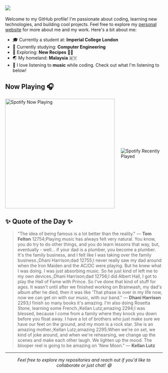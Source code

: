 <h1>
    <img src="https://readme-typing-svg.herokuapp.com/?font=Montserrat&weight=600&color=000000&size=35&center=false&vCenter=true&width=500&height=70&duration=4000&lines=Hi+there+👋;+I'm+Samuel+!;" />
</h1>

Welcome to my GitHub profile! I'm passionate about coding, learning new technologies, and building cool projects. Feel free to explore my [personal website](https://samuelkhoo.vercel.app/) for more about me and my work. Here's a bit about me:

- 🎓 Currently a student at: **Imperial College London** 
- 🌱 Currently studying: **Computer Engineering**
- 🔭 Exploring: **New Recipes** 👨‍🍳
- 🌏 My homeland: **Malaysia** 🇲🇾
- 🎵 I love listening to **music** while coding. Check out what I'm listening to below!

## Now Playing 🎧

<div style="display: flex; justify-content: center; align-items: center; gap: 20px;">
  <div>
    <a href="https://spotify-github-profile.kittinanx.com/api/view?uid=samuel-khoo&redirect=true">
      <img src="https://spotify-github-profile.kittinanx.com/api/view?uid=samuel-khoo&cover_image=true&theme=novatorem&show_offline=false&background_color=121212&interchange=false&bar_color=53b14f&bar_color_cover=true" alt="Spotify Now Playing" style="width: 350px;"/>
    </a>
  </div>
  <div>
    <img src="https://spotify-recently-played-readme.vercel.app/api?user=samuel-khoo&count=3&unique={true}&width=350" alt="Spotify Recently Played" />
  </div>
</div>

## ✨ Quote of the Day ✨

> "The idea of being famous is a lot better than the reality." — **Tom Felton**
12754;Playing music has always felt very natural. You know, you do try to do other things, and you do learn lessons that way, but, eventually - well... if your dad is a plumber, you become a plumber. It's the family business, and I felt like I was taking over the family business.;Dhani Harrison;dad
12755;I never really saw my dad around when the Iron Maiden and the AC/DC were playing. But he knew what I was doing. I was just absorbing music. So he just kind of left me to my own devices.;Dhani Harrison;dad
12756;I did Albert Hall, I got to play the Hall of Fame with Prince. So I've done that kind of stuff for ages. It wasn't until after we finished working on Brainwash, my dad's album after he died, then it was like 'That phase is over in my life now, now we can get on with our music, with our band." — **Dhani Harrison**
2293;I finish so many books it's amazing. I'm also doing Rosetta Stone, learning some French.;Kellan Lutz;amazing
2294;I was blessed, because I come from a family where they knock you down before you float away. I have a lot of brothers who just make sure we have our feet on the ground, and my mom is a rock star. She is an amazing mother.;Kellan Lutz;amazing
2295;When we're on set, we kind of joke around, and when we're rehearsing, we change up the scenes and make each other laugh. We lighten up the mood. The blooper reel is going to be amazing on 'New Moon." — **Kellan Lutz**

---
<p align="center">
  <i>Feel free to explore my repositories and reach out if you'd like to collaborate or just chat! 😄</i>
</p>

